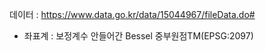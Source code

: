 데이터 : https://www.data.go.kr/data/15044967/fileData.do#

* 좌표계 : 보정계수 안들어간 Bessel 중부원점TM(EPSG:2097)
